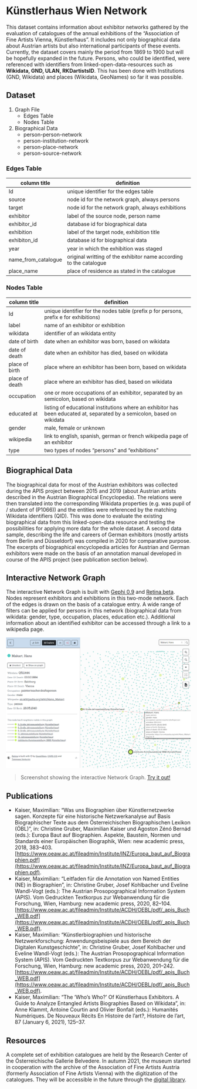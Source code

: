 # Künstlerhaus Wien Network
This dataset contains information about exhibitor networks gathered by the evaluation of catalogues of the annual exhibitions of the “Association of Fine Artists Vienna, Künstlerhaus”. It includes not only biographical data about Austrian artists but also international participants of these events. Currently, the dataset covers mainly the period from 1869 to 1900 but will be hopefully expanded in the future. Persons, who could be identified, were referenced with identifiers from linked-open-data-resources such as **Wikidata, GND, ULAN, RKDartistsID**. This has been done with Institutions (GND, Wikidata) and places (Wikidata, GeoNames) so far it was possible.

## Dataset
1. Graph File
   - Edges Table
   - Nodes Table
2. Biographical Data
   - person-person-network
   - person-institution-network
   - person-place-network
   - person-source-network

### Edges Table
| column title | definition |
|--------------|------------|
| Id | unique identifier for the edges table |
| source | node id for the network graph, always persons |
| target | node id for the network graph, always exhibitions |
| exhibitor | label of the source node, person name |
| exhibitor_id | database id for biographical data |
| exhibition | label of the target node, exhibition title |
| exhibiton_id | database id for biographical data |
| year | year in which the exhibition was staged |
| name_from_catalogue | original writting of the exhibitor name according to the catalogue |
| place_name | place of residence as stated in the catalogue |

### Nodes Table

| column title | definition |
|--------------|------------|
| Id | unique identifier for the nodes table (prefix p for persons, prefix e for exhibitions)|
| label | name of an exhibitor or exhibition |
| wikidata | identifier of an wikidata entity |
| date of birth| date when an exhibitor was born, based on wikidata |
| date of death | date when an exhibitor has died, based on wikidata |
| place of birth | place where an exhibitor has been born, based on wikidata |
| place of death | place where an exhibitor has died, based on wikidata |
| occupation | one or more occupations of an exhibitor, separated by an semicolon, based on wikidata |
| educated at | listing of educational institutions where an exhibitor has been educated at, separated by a semicolon, based on wikidata |
| gender | male, female or unknown |
| wikipedia | link to english, spanish, german or french wikipedia page of an exhibitor |
| type | two types of nodes “persons” and “exhibitions” |

## Biographical Data

The biographical data for most of the Austrian exhibitors was collected during the APIS project between 2015 and 2019 (about Austrian artists described in the Austrian Biographical Encyclopedia). The relations were then translated into the corresponding Wikidata properties (e.g. was pupil of / student of (P1066)) and the entities were referenced by the matching Wikidata identifiers (QID). This was done to evaluate the existing biographical data from this linked-open-data resource and testing the possibilities for applying more data for the whole dataset. A second data sample, describing the life and careers of German exhibitors (mostly artists from Berlin and Düsseldorf) was compiled in 2020 for comparative purpose. The excerpts of biographical encyclopedia articles for Austrian and German exhibitors were made on the basis of an annotation manual developed in course of the APIS project (see publication section below).

## Interactive Network Graph
The interactive Network Graph is built with [Gephi 0.9](https://gephi.org/) and [Retina beta](https://ouestware.gitlab.io/retina/beta/#/). Nodes represent exhibitors and exhibitions in this two-mode network. Each of the edges is drawn on the basis of a catalogue entry. A wide range of filters can be applied for persons in this network (biographical data from wikidata: gender, type, occupation, places, education etc.). Additional information about an identified exhibitor can be accessed through a link to a wikipedia page.

![image of network node](https://github.com/m-kaiser/Kuenstlerhaus-Wien-Network/blob/ea88a274049c99b50ecb702349ab64669cb5337e/Graph%20File/kuenstlerhaus_wien_network_image1.png)
> Screenshot showing the interactive Network Graph. [Try it out!](https://ouestware.gitlab.io/retina/beta/#/graph/?url=https%3A%2F%2Fgist.githubusercontent.com%2Fm-kaiser%2F10ad8656256ab0af66df00723e171d8a%2Fraw%2F6c3319a38f617dcf8c2356f5021b22ae6a01d3b7%2Fkuenstlerhaus_network.gexf&n=p_1873&sa=r&ca[]=g&ca[]=t&fa[]=dd&fa[]=pb&fa[]=pd&fa[]=o&fa[]=e&fa[]=db&st[]=t&st[]=g&st[]=o&st[]=wd&st[]=db&st[]=pb&st[]=dd&st[]=pd&st[]=e&st[]=wp&st[]=r&ec=o)

## Publications
*  Kaiser, Maximilian: “Was uns Biographien über Künstlernetzwerke sagen. Konzepte für eine historische Netzwerkanalyse auf Basis Biographischer Texte aus dem Österreichischen Biographischen Lexikon (ÖBL)”, in: Christine Gruber, Maximilian Kaiser und Ágoston Zénó Bernád (eds.): Europa Baut auf Biographien. Aspekte, Baustein, Normen und Standards einer Europäischen Biographik, Wien: new academic press, 2018, 383–403. [https://www.oeaw.ac.at/fileadmin/Institute/INZ/Europa_baut_auf_Biographien.pdf](https://www.oeaw.ac.at/fileadmin/Institute/INZ/Europa_baut_auf_Biographien.pdf).
*  Kaiser, Maximilian: “Leitfaden für die Annotation von Named Entities (NE) in Biographien”, in: Christine Gruber, Josef Kohlbacher und Eveline Wandl-Vogt (eds.): The Austrian Prosopographical Information System (APIS). Vom Gedruckten Textkorpus zur Webanwendung für die Forschung, Wien, Hamburg: new academic press, 2020, 82–104. [https://www.oeaw.ac.at/fileadmin/Institute/ACDH/OEBL/pdf/_apis_Buch_WEB.pdf](https://www.oeaw.ac.at/fileadmin/Institute/ACDH/OEBL/pdf/_apis_Buch_WEB.pdf).
*  Kaiser, Maximilian: “Künstlerbiographien und historische Netzwerkforschung: Anwendungsbeispiele aus dem Bereich der Digitalen Kunstgeschichte”, in: Christine Gruber, Josef Kohlbacher und Eveline Wandl-Vogt (eds.): The Austrian Prosopographical Information System (APIS). Vom Gedruckten Textkorpus zur Webanwendung für die Forschung, Wien, Hamburg: new academic press, 2020, 201–242. [https://www.oeaw.ac.at/fileadmin/Institute/ACDH/OEBL/pdf/_apis_Buch_WEB.pdf](https://www.oeaw.ac.at/fileadmin/Institute/ACDH/OEBL/pdf/_apis_Buch_WEB.pdf).
*  Kaiser, Maximilian: “The ‘Who’s Who?’ Of Künstlerhaus Exhibitors. A Guide to Analyze Entangled Artists Biographies Based on Wikidata”, in: Anne Klammt, Antoine Courtin and Olivier Bonfait (eds.): Humanités Numériques. De Nouveaux Récits En Histoire de l’art?, Histoire de l’art, 87 (January 6, 2021), 125–37. 

## Resources
A complete set of exhibition catalogues are held by the Research Center of the Österreichische Gallerie Belvedere. In autumn 2021, the museum started in cooperation with the archive of the Association of Fine Artists Austria (formerly Association of Fine Artists Vienna) with the digitization of the catalogues. They will be accessible in the future through the [digital library](https://digitale-bibliothek.belvedere.at/viewer/kuenstlerhaus-wien/).
